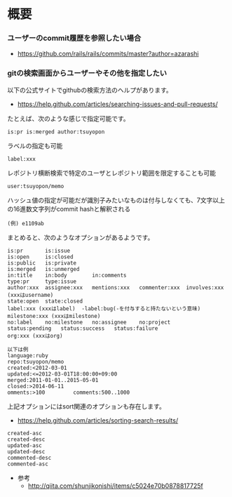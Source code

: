 # 概要

### ユーザーのcommit履歴を参照したい場合
- https://github.com/rails/rails/commits/master?author=azarashi

### gitの検索画面からユーザーやその他を指定したい
以下の公式サイトでgithubの検索方法のヘルプがあります。
- https://help.github.com/articles/searching-issues-and-pull-requests/

たとえば、次のような感じで指定可能です。
```
is:pr is:merged author:tsuyopon
```

ラベルの指定も可能
```
label:xxx
```

レポジトリ横断検索で特定のユーザとレポジトリ範囲を限定することも可能
```
user:tsuyopon/memo
```

ハッシュ値の指定が可能だが識別子みたいなものは付与しなくても、7文字以上の16進数文字列がcommit hashと解釈される
```
(例) e1109ab
```

まとめると、次のようなオプションがあるようです。
```
is:pr       is:issue
is:open     is:closed
is:public   is:private
is:merged   is:unmerged
in:title    in:body        in:comments
type:pr     type:issue
author:xxx  assignee:xxx   mentions:xxx   commenter:xxx  involves:xxx   (xxxはusername)
state:open  state:closed   
label:xxx (xxxはlabel)  -label:bug(-を付与すると持たないという意味)
milestone:xxx (xxxはmilestone)
no:label    no:milestone   no:assignee    no:project
status:pending   status:success   status:failure
org:xxx (xxxはorg)

以下は例
language:ruby
repo:tsuyopon/memo
created:<2012-03-01
updated:<=2012-03-01T18:00:00+09:00
merged:2011-01-01..2015-05-01
closed:>2014-06-11 
omments:>100         comments:500..1000 
```

上記オプションにはsort関連のオプションも存在します。
- https://help.github.com/articles/sorting-search-results/ 

```
created-asc
created-desc
updated-asc
updated-desc
commented-desc
commented-asc
```

- 参考
  - http://qiita.com/shunjikonishi/items/c5024e70b0878817725f
